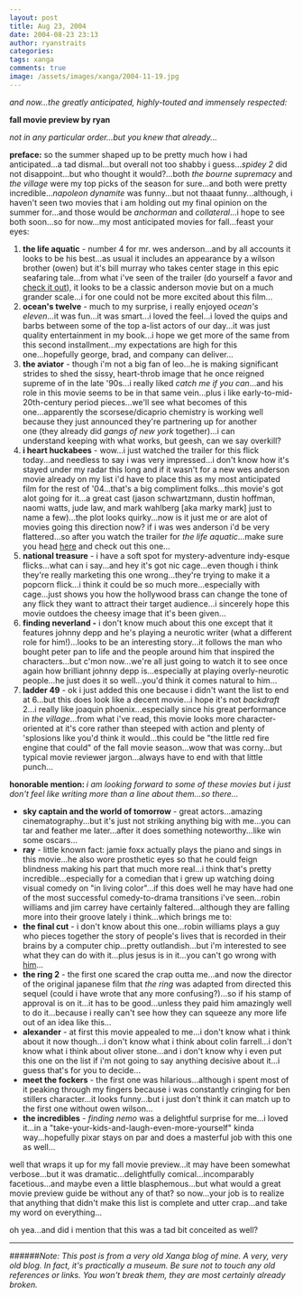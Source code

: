 ```yaml
---
layout: post
title: Aug 23, 2004
date: 2004-08-23 23:13
author: ryanstraits
categories:
tags: xanga
comments: true
image: /assets/images/xanga/2004-11-19.jpg
---
```

<em>and now...the greatly anticipated, highly-touted and immensely respected:</em>

<strong>fall movie preview by ryan</strong>

<em>not in any particular order...but you knew that already...</em>

<!-- break -->

<strong>preface:</strong> so the summer shaped up to be pretty much how i had anticipated...a tad dismal...but overall not too shabby i guess...<em>spidey 2</em> did not disappoint...but who thought it would?...both <em>the bourne supremacy</em> and <em>the village</em> were my top picks of the season for sure...and both were pretty incredible...<em>napoleon dynamite</em> was funny...but not thaaat funny...although, i haven't seen two movies that i am holding out my final opinion on the summer for...and those would be <em>anchorman</em> and <em>collateral</em>...i hope to see both soon...so for now...my most anticipated movies for fall...feast your eyes:
<ol>
	<li><strong>the life aquatic</strong> - number 4 for mr. wes anderson...and by all accounts it looks to be his best...as usual it includes an appearance by a wilson brother (owen) but it's bill murray who takes center stage in this epic seafaring tale...from what i've seen of the trailer (do yourself a favor and <a href="http://movies.yahoo.com/movies/feature/thelifeaquaticwithstevezissou.html" target="_blank">check it out</a>), it looks to be a classic anderson movie but on a much grander scale...i for one could not be more excited about this film...</li>
	<li><strong>ocean's twelve</strong> - much to my surprise, i really enjoyed <em>ocean's eleven</em>...it was fun...it was smart...i loved the feel...i loved the quips and barbs between some of the top a-list actors of our day...it was just quality entertainment in my book...i hope we get more of the same from this second installment...my expectations are high for this one...hopefully george, brad, and company can deliver...</li>
	<li><strong>the aviator</strong> - though i'm not a big fan of leo...he is making significant strides to shed the sissy, heart-throb image that he once reigned supreme of in the late '90s...i really liked <em>catch me if you can</em>...and his role in this movie seems to be in that same vein...plus i like early-to-mid-20th-century period pieces...we'll see what becomes of this one...apparently the scorsese/dicaprio chemistry is working well because they just announced they're partnering up for another one (they already did <em>gangs of new york </em>together)...i can understand keeping with what works, but geesh, can we say overkill?</li>
	<li><strong>i heart huckabees</strong> - wow...i just watched the trailer for this flick today...and needless to say i was very impressed...i don't know how it's stayed under my radar this long and if it wasn't for a new wes anderson movie already on my list i'd have to place this as my most anticipated film for the rest of '04...that's a big compliment folks...this movie's got alot going for it...a great cast (jason schwartzmann, dustin hoffman, naomi watts, jude law, and mark wahlberg [aka marky mark] just to name a few)...the plot looks quirky...now is it just me or are alot of movies going this direction now? if i was wes anderson i'd be very flattered...so after you watch the trailer for <em>the life aquatic</em>...make sure you head <a href="http://www.apple.com/trailers/fox_searchlight/i_heart_huckabees/" target="_blank">here</a> and check out this one...</li>
	<li><strong>national treasure</strong> - i have a soft spot for mystery-adventure indy-esque flicks...what can i say...and hey it's got nic cage...even though i think they're really marketing this one wrong...they're trying to make it a popcorn flick...i think it could be so much more...especially with cage...just shows you how the hollywood brass can change the tone of any flick they want to attract their target audience...i sincerely hope this movie outdoes the cheesy image that it's been given...</li>
	<li><strong>finding neverland -</strong> i don't know much about this one except that it features johnny depp and he's playing a neurotic writer (what a different role for him!)...looks to be an interesting story...it follows the man who bought peter pan to life and the people around him that inspired the characters...but c'mon now...we're all just going to watch it to see once again how brilliant johnny depp is...especially at playing overly-neurotic people...he just does it so well...you'd think it comes natural to him...</li>
	<li><strong>ladder 49</strong> - ok i just added this one because i didn't want the list to end at 6...but this does look like a decent movie...i hope it's not <em>backdraft</em> 2...i really like joaquin phoenix...especially since his great performance in <em>the village</em>...from what i've read, this movie looks more character-oriented at it's core rather than steeped with action and plenty of 'splosions like you'd think it would...this could be "the little red fire engine that could" of the fall movie season...wow that was corny...but typical movie reviewer jargon...always have to end with that little punch...</li>
</ol>
<strong>honorable mention:
</strong><em>i am looking forward to some of these movies but i just don't feel like writing more than a line about them...so there...</em>
<ul>
	<li><strong>sky captain and the world of tomorrow</strong> - great actors...amazing cinematography...but it's just not striking anything big with me...you can tar and feather me later...after it does something noteworthy...like win some oscars...</li>
	<li><strong>ray</strong> - little known fact: jamie foxx actually plays the piano and sings in this movie...he also wore prosthetic eyes so that he could feign blindness making his part that much more real...i think that's pretty incredible...especially for a comedian that i grew up watching doing visual comedy on "in living color"...if this does well he may have had one of the most successful comedy-to-drama transitions i've seen...robin williams and jim carrey have certainly faltered...although they are falling more into their groove lately i think...which brings me to:</li>
	<li><strong>the final cut</strong> - i don't know about this one...robin williams plays a guy who pieces together the story of people's lives that is recorded in their brains by a computer chip...pretty outlandish...but i'm interested to see what they can do with it...plus jesus is in it...you can't go wrong with <a href="http://www.comingsoon.net/films.php?id=5870" target="_blank">him</a>...</li>
	<li><strong>the ring 2</strong> - the first one scared the crap outta me...and now the director of the original japanese film that <em>the ring</em> was adapted from directed this sequel (could i have wrote that any more confusing?)...so if his stamp of approval is on it...it has to be good...unless they paid him amazingly well to do it...because i really can't see how they can squeeze any more life out of an idea like this...</li>
	<li><strong>alexander</strong> - at first this movie appealed to me...i don't know what i think about it now though...i don't know what i think about colin farrell...i don't know what i think about oliver stone...and i don't know why i even put this one on the list if i'm not going to say anything decisive about it...i guess that's for you to decide...</li>
	<li><strong>meet the fockers</strong> - the first one was hilarious...although i spent most of it peaking through my fingers because i was constantly cringing for ben stillers character...it looks funny...but i just don't think it can match up to the first one without owen wilson...</li>
	<li><strong>the incredibles</strong> -<em> finding nemo</em> was a delightful surprise for me...i loved it...in a "take-your-kids-and-laugh-even-more-yourself" kinda way...hopefully pixar stays on par and does a masterful job with this one as well...</li>
</ul>
well that wraps it up for my fall movie preview...it may have been somewhat verbose...but it was dramatic...delightfully comical...incomparably facetious...and maybe even a little blasphemous...but what would a great movie preview guide be without any of that? so now...your job is to realize that anything that didn't make this list is complete and utter crap...and take my word on everything...

oh yea...and did i mention that this was a tad bit conceited as well?

---

######*Note: This post is from a very old Xanga blog of mine. A very, very old blog. In fact, it's practically a museum. Be sure not to touch any old references or links. You won't break them, they are most certainly already broken.*